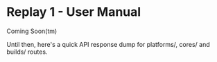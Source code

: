 # Replay 1 - User Manual

Coming Soon(tm)

Until then, here's a quick API response dump for platforms/, cores/ and
builds/ routes.

<CoreTest />
